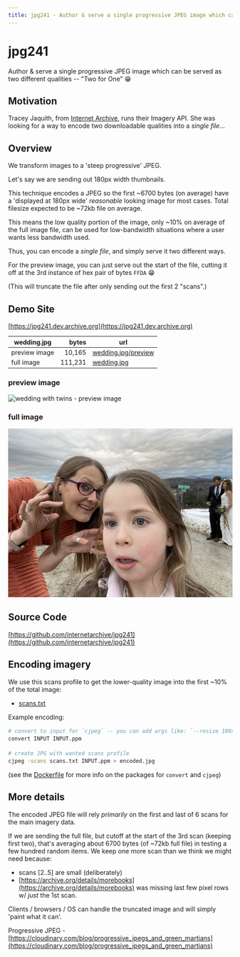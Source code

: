 ```yaml
---
title: jpg241 - Author & serve a single progressive JPEG image which can be served as two different qualities - JPG "Two for One"
---
```


# jpg241
Author & serve a single progressive JPEG image which can be served as two different qualities
-- "Two for One" 😁

## Motivation
Tracey Jaquith, from [Internet Archive](https://archive.org), runs their Imagery API.  She was looking for a way to encode two downloadable qualities into a _single file_...

## Overview
We transform images to a 'steep progressive' JPEG.

Let's say we are sending out 180px width thumbnails.

This technique encodes a JPEG so the first ~6700 bytes (on average) have a
'displayed at 180px wide' _reasonable_ looking image for most cases.
Total filesize expected to be ~72kb file on average.

This means the low quality portion of the image, only ~10% on average of the full image file,
can be used for low-bandwidth situations where a user wants less bandwidth used.

Thus, you can encode a _single file_, and simply serve it two different ways.

For the preview image, you can just serve out the start of the file, cutting it off at the 3rd instance of hex pair of bytes `FFDA` 😁

(This will truncate the file after only sending out the first 2 "scans".)

## Demo Site

[https://jpg241.dev.archive.org](https://jpg241.dev.archive.org)

| wedding.jpg   |  bytes   |  url |
| ------------- | -------: | --------------------------------------------------- |
| preview image |   10,165 | [wedding.jpg/preview](https://jpg241.dev.archive.org/img/wedding.jpg/preview) |
| full image    |  111,231 | [wedding.jpg](https://jpg241.dev.archive.org/img/wedding.jpg) |


### preview image
![wedding with twins - preview image](https://jpg241.dev.archive.org/img/wedding.jpg/preview)
### full image
![wedding with twins - full image](img/wedding.jpg)


## Source Code
[https://github.com/internetarchive/jpg241](https://github.com/internetarchive/jpg241)


## Encoding imagery
We use this scans profile to get the lower-quality image into the first ~10% of the total image:
- [scans.txt](scans.txt)

Example encoding:
```sh
# convert to input for `cjpeg` -- you can add args like: `--resize 180x` or `--resize 25%`
convert INPUT INPUT.ppm

# create JPG with wanted scans profile
cjpeg -scans scans.txt INPUT.ppm > encoded.jpg
```
(see the [Dockerfile](Dockerfile) for more info on the packages for `convert` and `cjpeg`)

## More details

The encoded JPEG file will rely _primarily_ on the first and last of 6 scans for the main imagery data.

If we are sending the full file, but cutoff at the start of the 3rd scan (keeping first two),
that's averaging about 6700 bytes (of ~72kb full file) in testing a few hundred random items.
We keep one more scan than we think we might need because:
 - scans [2..5] are small (deliberately)
 - [https://archive.org/details/morebooks](https://archive.org/details/morebooks) was missing last few pixel rows w/ _just_ the 1st scan.

Clients / browsers / OS can handle the truncated image and will simply 'paint what it can'.

Progressive JPEG -
[https://cloudinary.com/blog/progressive_jpegs_and_green_martians](https://cloudinary.com/blog/progressive_jpegs_and_green_martians)
